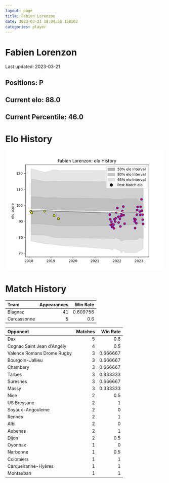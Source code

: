 ```yaml
---  
layout: page  
title: Fabien Lorenzon  
date: 2023-03-21 18:04:58.158102  
categories: player  
---
```

# Fabien Lorenzon


Last updated: 2023-03-21
## Positions: P

## Current elo: 88.0

## Current Percentile: 46.0

# Elo History


![elo history](history_FabienLorenzon.png)
# Match History


| Team        |   Appearances |   Win Rate |
|:------------|--------------:|-----------:|
| Blagnac     |            41 |   0.609756 |
| Carcassonne |             5 |   0.6      |

| Opponent                   |   Matches |   Win Rate |
|:---------------------------|----------:|-----------:|
| Dax                        |         5 |   0.6      |
| Cognac Saint Jean d'Angély |         4 |   0.5      |
| Valence Romans Drome Rugby |         3 |   0.666667 |
| Bourgoin-Jallieu           |         3 |   0.666667 |
| Chambery                   |         3 |   0.666667 |
| Tarbes                     |         3 |   0.833333 |
| Suresnes                   |         3 |   0.666667 |
| Massy                      |         3 |   0.333333 |
| Nice                       |         2 |   0.5      |
| US Bressane                |         2 |   1        |
| Soyaux-Angouleme           |         2 |   0        |
| Rennes                     |         2 |   1        |
| Albi                       |         2 |   0        |
| Aubenas                    |         2 |   1        |
| Dijon                      |         2 |   0.5      |
| Oyonnax                    |         1 |   0        |
| Narbonne                   |         1 |   0.5      |
| Colomiers                  |         1 |   1        |
| Carqueiranne-Hyères        |         1 |   1        |
| Montauban                  |         1 |   1        |